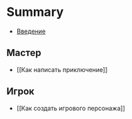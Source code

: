 # Summary
* [Введение](introduction.md)

## Мастер
  * [[Как написать приключение]]

## Игрок
  - [[Как создать игрового персонажа]]